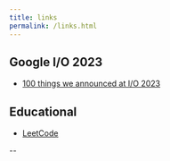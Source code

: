 ```yaml
---
title: links
permalink: /links.html
---
```


## Google I/O 2023

- [100 things we announced at I/O 2023](https://blog.google/technology/developers/google-io-2023-100-announcements/)

## Educational

- [LeetCode](https://leetcode.com/)

--